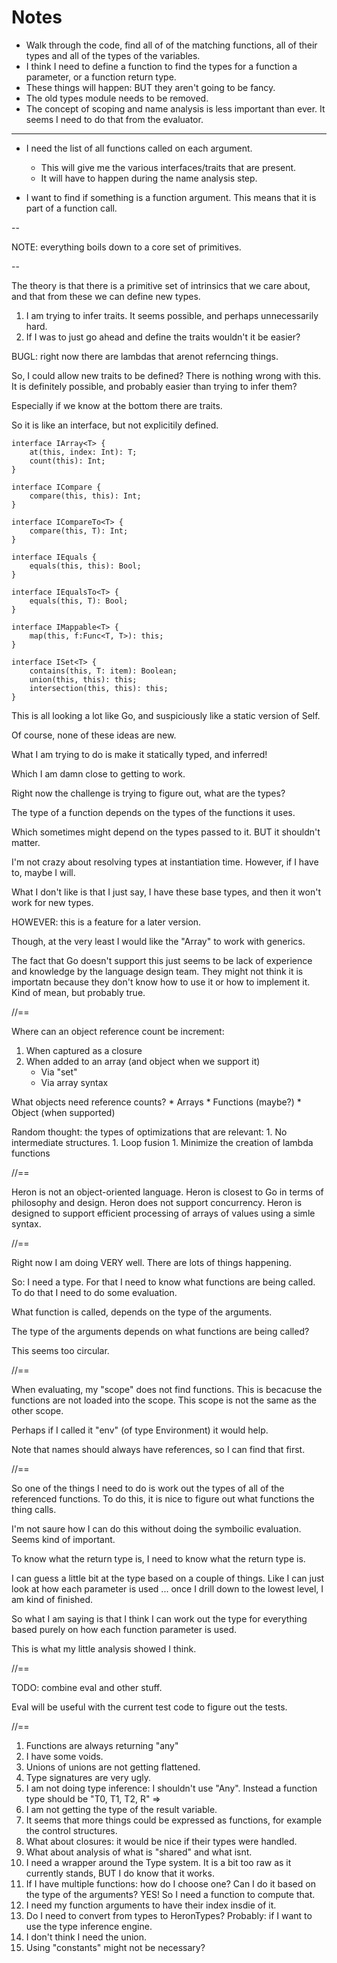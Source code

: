 # Notes 

* Walk through the code, find all of of the matching functions, all of their types and all of the types of the variables. 
* I think I need to define a function to find the types for a function a parameter, or a function 
return type. 
* These things will happen: BUT they aren't going to be fancy. 
* The old types module needs to be removed. 
* The concept of scoping and name analysis is less important than ever. It seems I need to do that from the evaluator. 

---

* I need the list of all functions called on each argument. 
    * This will give me the various interfaces/traits that are present. 
    * It will have to happen during the name analysis step. 

* I want to find if something is a function argument. This means that it is part of a function call.

-- 

NOTE: everything boils down to a core set of primitives. 

-- 

The theory is that there is a primitive set of intrinsics that we care about, and that from these 
we can define new types. 

1) I am trying to infer traits. It seems possible, and perhaps unnecessarily hard. 
2) If I was to just go ahead and define the traits wouldn't it be easier? 

BUGL: right now there are lambdas that arenot referncing things. 

So, I could allow new traits to be defined? There is nothing wrong with this. It is definitely 
possible, and probably easier than trying to infer them? 

Especially if we know at the bottom there are traits. 

So it is like an interface, but not explicitily defined. 


    interface IArray<T> {
        at(this, index: Int): T;
        count(this): Int;
    }

    interface ICompare {
        compare(this, this): Int;
    }

    interface ICompareTo<T> {
        compare(this, T): Int;
    }

    interface IEquals {
        equals(this, this): Bool;
    }

    interface IEqualsTo<T> {
        equals(this, T): Bool;
    }

    interface IMappable<T> {
        map(this, f:Func<T, T>): this;
    }

    interface ISet<T> {
        contains(this, T: item): Boolean;
        union(this, this): this;
        intersection(this, this): this;        
    }

This is all looking a lot like Go, and suspiciously like a static version of Self. 

Of course, none of these ideas are new. 

What I am trying to do is make it statically typed, and inferred! 

Which I am damn close to getting to work.

Right now the challenge is trying to figure out, what are the types? 

The type of a function depends on the types of the functions it uses. 

Which sometimes might depend on the types passed to it. BUT it shouldn't matter.

I'm not crazy about resolving types at instantiation time. However, if I have to, maybe I will. 

What I don't like is that I just say, I have these base types, and then it won't work for new types. 

HOWEVER: this is a feature for a later version. 

Though, at the very least I would like the "Array" to work with generics. 

The fact that Go doesn't support this just seems to be lack of experience and knowledge by the  language design team. They might not think it is importatn because they don't know how to use it or how to implement it. Kind of mean, but probably true. 

//==

Where can an object reference count be increment:

1. When captured as a closure 
1. When added to an array (and object when we support it)
    * Via "set"
    * Via array syntax

What objects need reference counts? 
    * Arrays 
    * Functions (maybe?)
    * Object (when supported)

Random thought: the types of optimizations that are relevant:
    1. No intermediate structures.
    1. Loop fusion
    1. Minimize the creation of lambda functions

//==

Heron is not an object-oriented language. 
Heron is closest to Go in terms of philosophy and design.
Heron does not support concurrency.
Heron is designed to support efficient processing of arrays of values using a simle syntax. 

//==

Right now I am doing VERY well. There are lots of things happening.

So: I need a type. For that I need to know what functions are being called.
To do that I need to do some evaluation. 

What function is called, depends on the type of the arguments. 

The type of the arguments depends on what functions are being called? 

This seems too circular. 

//==

When evaluating, my "scope" does not find functions. This is becacuse the functions are not
loaded into the scope. This scope is not the same as the other scope.

Perhaps if I called it "env" (of type Environment) it would help. 

Note that names should always have references, so I can find that first. 

//== 

So one of the things I need to do is work out the types of all of the referenced functions. 
To do this, it is nice to figure out what functions the thing calls.

I'm not saure how I can do this without doing the symboilic evaluation. Seems kind of important. 

To know what the return type is, I need to know what the return type is. 

I can guess a little bit at the type based on a couple of things. Like I can just look at how 
each parameter is used ... once I drill down to the lowest level, I am kind of finished. 

So what I am saying is that I think I can work out the type for everything based purely on how 
each function parameter is used. 

This is what my little analysis showed I think. 

//==

TODO: combine eval and other stuff. 

Eval will be useful with the current test code to figure out the tests.

//==

1. Functions are always returning "any"
1. I have some voids. 
1. Unions of unions are not getting flattened.
1. Type signatures are very ugly.
1. I am not doing type inference: I shouldn't use "Any". Instead a function type should be "T0, T1, T2, R" => 
1. I am not getting the type of the result variable. 
1. It seems that more things could be expressed as functions, for example the control structures.
1. What about closures: it would be nice if their types were handled. 
1. What about analysis of what is "shared" and what isnt.
1. I need a wrapper around the Type system. It is a bit too raw as it currently stands, BUT I do know that it works. 
1. If I have multiple functions: how do I choose one? Can I do it based on the type of the arguments? YES! So I need a function to compute that. 
1. I need my function arguments to have their index insdie of it. 
1. Do I need to convert from types to HeronTypes? Probably: if I want to use the type inference engine.
1. I don't think I need the union.
1. Using "constants" might not be necessary? 


